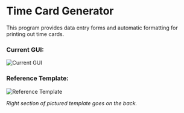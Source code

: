 # Time Card Generator

This program provides data entry forms and automatic formatting for printing out time cards.

### Current GUI:
![Current GUI](../media/gui.jpg)

### Reference Template:
![Reference Template](../media/card_template.png)

*Right section of pictured template goes on the back.*
